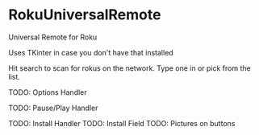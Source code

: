 # RokuUniversalRemote
Universal Remote for Roku

Uses TKinter in case you don't have that installed

Hit search to scan for rokus on the network. Type one in or pick from the list.

TODO: Options Handler

TODO: Pause/Play Handler

TODO: Install Handler
TODO: Install Field
TODO: Pictures on buttons
